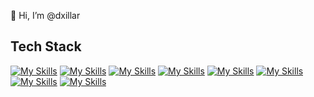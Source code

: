 👋 Hi, I’m @dxillar

## Tech Stack
[![My Skills](https://skillicons.dev/icons?i=python,js)](https://skillicons.dev)
[![My Skills](https://skillicons.dev/icons?i=aws)](https://skillicons.dev)
[![My Skills](https://skillicons.dev/icons?i=django,nodejs)](https://skillicons.dev)
[![My Skills](https://skillicons.dev/icons?i=postgres,mongodb,redis,dynamodb)](https://skillicons.dev)
[![My Skills](https://skillicons.dev/icons?i=docker,nginx)](https://skillicons.dev)
[![My Skills](https://skillicons.dev/icons?i=react)](https://skillicons.dev)
[![My Skills](https://skillicons.dev/icons?i=git,vim)](https://skillicons.dev)
[![My Skills](https://skillicons.dev/icons?i=linux)](https://skillicons.dev)
